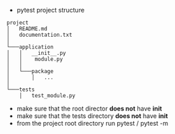* pytest project structure

```
project
│   README.md
│   documentation.txt    
│
└───application
│   │   __init__.py
│   │    module.py
│   │
│   └───package
│       │   ...
│   
└───tests
    │   test_module.py
```

* make sure that the root director **does not** have __init__
* make sure that the tests directory **does not** have __init__
* from the project root directory run pytest / pytest -m 
